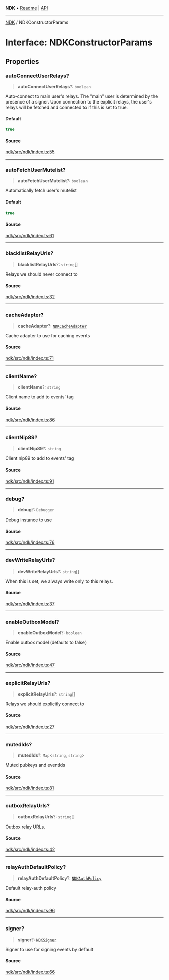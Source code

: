 **NDK** • [Readme](../README.md) \| [API](../globals.md)

***

[NDK](../README.md) / NDKConstructorParams

# Interface: NDKConstructorParams

## Properties

### autoConnectUserRelays?

> **autoConnectUserRelays**?: `boolean`

Auto-connect to main user's relays. The "main" user is determined
by the presence of a signer. Upon connection to the explicit relays,
the user's relays will be fetched and connected to if this is set to true.

#### Default

```ts
true
```

#### Source

[ndk/src/ndk/index.ts:55](https://github.com/nostr-dev-kit/ndk/blob/d04eef3/ndk/src/ndk/index.ts#L55)

***

### autoFetchUserMutelist?

> **autoFetchUserMutelist**?: `boolean`

Automatically fetch user's mutelist

#### Default

```ts
true
```

#### Source

[ndk/src/ndk/index.ts:61](https://github.com/nostr-dev-kit/ndk/blob/d04eef3/ndk/src/ndk/index.ts#L61)

***

### blacklistRelayUrls?

> **blacklistRelayUrls**?: `string`[]

Relays we should never connect to

#### Source

[ndk/src/ndk/index.ts:32](https://github.com/nostr-dev-kit/ndk/blob/d04eef3/ndk/src/ndk/index.ts#L32)

***

### cacheAdapter?

> **cacheAdapter**?: [`NDKCacheAdapter`](NDKCacheAdapter.md)

Cache adapter to use for caching events

#### Source

[ndk/src/ndk/index.ts:71](https://github.com/nostr-dev-kit/ndk/blob/d04eef3/ndk/src/ndk/index.ts#L71)

***

### clientName?

> **clientName**?: `string`

Client name to add to events' tag

#### Source

[ndk/src/ndk/index.ts:86](https://github.com/nostr-dev-kit/ndk/blob/d04eef3/ndk/src/ndk/index.ts#L86)

***

### clientNip89?

> **clientNip89**?: `string`

Client nip89 to add to events' tag

#### Source

[ndk/src/ndk/index.ts:91](https://github.com/nostr-dev-kit/ndk/blob/d04eef3/ndk/src/ndk/index.ts#L91)

***

### debug?

> **debug**?: `Debugger`

Debug instance to use

#### Source

[ndk/src/ndk/index.ts:76](https://github.com/nostr-dev-kit/ndk/blob/d04eef3/ndk/src/ndk/index.ts#L76)

***

### devWriteRelayUrls?

> **devWriteRelayUrls**?: `string`[]

When this is set, we always write only to this relays.

#### Source

[ndk/src/ndk/index.ts:37](https://github.com/nostr-dev-kit/ndk/blob/d04eef3/ndk/src/ndk/index.ts#L37)

***

### enableOutboxModel?

> **enableOutboxModel**?: `boolean`

Enable outbox model (defaults to false)

#### Source

[ndk/src/ndk/index.ts:47](https://github.com/nostr-dev-kit/ndk/blob/d04eef3/ndk/src/ndk/index.ts#L47)

***

### explicitRelayUrls?

> **explicitRelayUrls**?: `string`[]

Relays we should explicitly connect to

#### Source

[ndk/src/ndk/index.ts:27](https://github.com/nostr-dev-kit/ndk/blob/d04eef3/ndk/src/ndk/index.ts#L27)

***

### mutedIds?

> **mutedIds**?: `Map`\<`string`, `string`\>

Muted pubkeys and eventIds

#### Source

[ndk/src/ndk/index.ts:81](https://github.com/nostr-dev-kit/ndk/blob/d04eef3/ndk/src/ndk/index.ts#L81)

***

### outboxRelayUrls?

> **outboxRelayUrls**?: `string`[]

Outbox relay URLs.

#### Source

[ndk/src/ndk/index.ts:42](https://github.com/nostr-dev-kit/ndk/blob/d04eef3/ndk/src/ndk/index.ts#L42)

***

### relayAuthDefaultPolicy?

> **relayAuthDefaultPolicy**?: [`NDKAuthPolicy`](../type-aliases/NDKAuthPolicy.md)

Default relay-auth policy

#### Source

[ndk/src/ndk/index.ts:96](https://github.com/nostr-dev-kit/ndk/blob/d04eef3/ndk/src/ndk/index.ts#L96)

***

### signer?

> **signer**?: [`NDKSigner`](NDKSigner.md)

Signer to use for signing events by default

#### Source

[ndk/src/ndk/index.ts:66](https://github.com/nostr-dev-kit/ndk/blob/d04eef3/ndk/src/ndk/index.ts#L66)
